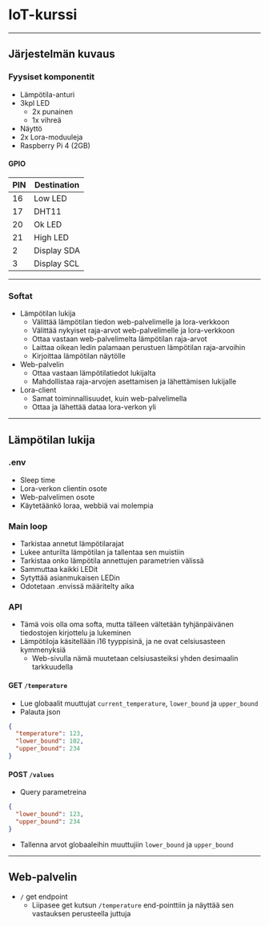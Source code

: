 # IoT-kurssi

---

## Järjestelmän kuvaus

### Fyysiset komponentit

- Lämpötila-anturi
- 3kpl LED
	- 2x punainen
    - 1x vihreä
- Näyttö
- 2x Lora-moduuleja
- Raspberry Pi 4 (2GB)

#### GPIO

| PIN | Destination |
|-----|-------------|
| 16  | Low LED     |
| 17  | DHT11       |
| 20  | Ok LED      |
| 21  | High LED    |
| 2   | Display SDA |
| 3   | Display SCL |

---

### Softat

- Lämpötilan lukija
  - Välittää lämpötilan tiedon web-palvelimelle ja lora-verkkoon
  - Välittää nykyiset raja-arvot web-palvelimelle ja lora-verkkoon
  - Ottaa vastaan web-palvelimelta lämpötilan raja-arvot
  - Laittaa oikean ledin palamaan perustuen lämpötilan raja-arvoihin
  - Kirjoittaa lämpötilan näytölle
- Web-palvelin
  - Ottaa vastaan lämpötilatiedot lukijalta
  - Mahdollistaa raja-arvojen asettamisen ja lähettämisen lukijalle
- Lora-client
  - Samat toiminnallisuudet, kuin web-palvelimella
  - Ottaa ja lähettää dataa lora-verkon yli

---

## Lämpötilan lukija

### .env

- Sleep time
- Lora-verkon clientin osote
- Web-palvelimen osote
- Käytetäänkö loraa, webbiä vai molempia

### Main loop

- Tarkistaa annetut lämpötilarajat
- Lukee anturilta lämpötilan ja tallentaa sen muistiin
- Tarkistaa onko lämpötila annettujen parametrien välissä
- Sammuttaa kaikki LEDit
- Sytyttää asianmukaisen LEDin
- Odotetaan .envissä määritelty aika

### API

- Tämä vois olla oma softa, mutta tälleen vältetään tyhjänpäivänen tiedostojen kirjottelu ja lukeminen
- Lämpötiloja käsitellään i16 tyyppisinä, ja ne ovat celsiusasteen kymmenyksiä
    - Web-sivulla nämä muutetaan celsiusasteiksi yhden desimaalin tarkkuudella

#### GET `/temperature`

- Lue globaalit muuttujat `current_temperature`, `lower_bound` ja `upper_bound`
- Palauta json

```json
{
  "temperature": 123,
  "lower_bound": 102,
  "upper_bound": 234
}
```

#### POST `/values`

- Query parametreina
```json
{
  "lower_bound": 123,
  "upper_bound": 234
}
```
- Tallenna arvot globaaleihin muuttujiin `lower_bound` ja `upper_bound`

---

## Web-palvelin

- `/` get endpoint
  - Liipasee get kutsun `/temperature` end-pointtiin ja näyttää sen vastauksen perusteella juttuja
